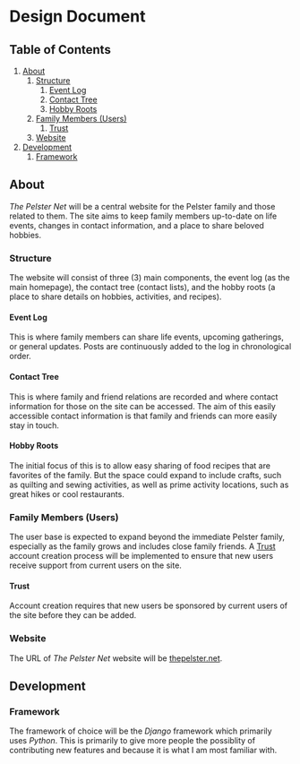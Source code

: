 # Design Document
## Table of Contents
1. [About](#about)
    1. [Structure](#structure)
        1. [Event Log](#event-log)
        2. [Contact Tree](#contact-tree)
        3. [Hobby Roots](#hobby-roots)
    2. [Family Members (Users)](#family-members-users)
        1. [Trust](#trust)
    3. [Website](#website)
2. [Development](#development)
    1. [Framework](#framework)


## About
_The Pelster Net_ will be a central website for the Pelster family and those related to them. The site aims to keep family members up-to-date on life events, changes in contact information, and a place to share beloved hobbies. 


### Structure
The website will consist of three (3) main components, the event log (as the main homepage), the contact tree (contact lists), and the hobby roots (a place to share details on hobbies, activities, and recipes).

#### Event Log
This is where family members can share life events, upcoming gatherings, or general updates. Posts are continuously added to the log in chronological order.

#### Contact Tree
This is where family and friend relations are recorded and where contact information for those on the site can be accessed. The aim of this easily accessible contact information is that family and friends can more easily stay in touch.

#### Hobby Roots
The initial focus of this is to allow easy sharing of food recipes that are favorites of the family. But the space could expand to include crafts, such as quilting and sewing activities, as well as prime activity locations, such as great hikes or cool restaurants.


### Family Members (Users)
The user base is expected to expand beyond the immediate Pelster family, especially as the family grows and includes close family friends. A [Trust](#trust) account creation process will be implemented to ensure that new users receive support from current users on the site.

#### Trust
Account creation requires that new users be sponsored by current users of the site before they can be added.


### Website
The URL of _The Pelster Net_ website will be [thepelster.net](https://www.thepelster.net).



## Development

### Framework
The framework of choice will be the *Django* framework which primarily uses *Python*. This is primarily to give more people the possiblity of contributing new features and because it is what I am most familiar with.


